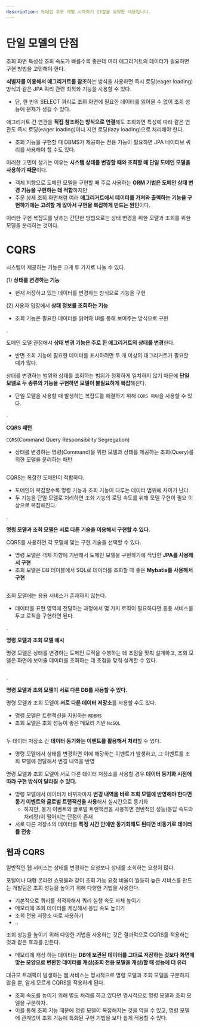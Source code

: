 ```yaml
---
description: 도메인 주도 개발 시작하기 11장을 요약한 내용입니다.
---
```



# 단일 모델의 단점

조회 화면 특성상 조회 속도가 빠를수록 좋은데 여러 애그리거트의 데이터가 필요하면 구현 방법을 고민해야 한다.

**식별자를 이용해서 애그리거트를 참조**하는 방식을 사용하면 즉시 로딩(eager loading) 방식과 같은 JPA 쿼리 관련 최적화 기능을 사용할 수 있다.
- 단, 한 번의 SELECT 쿼리로 조회 화면에 필요한 데이터를 읽어올 수 없어 조회 성능에 문제가 생길 수 있다.

애그리거트 간 연관을 **직접 참조하는 방식으로 연결**해도 조회화면 특성에 따라 같은 연관도 즉시 로딩(eager loading)이나 지연 로딩(lazy loading)으로 처리해야 한다.
- 조회 기능을 구현할 때 DBMS가 제공하는 전용 기능이 필요하면 JPA 네이티브 쿼리를 사용해야 할 수도 있다.

이러한 고민이 생기는 이유는 **시스템 상태를 변경할 때와 조회할 때 단일 도메인 모델을 사용하기 때문**이다.
- 객체 지향으로 도메인 모델을 구현할 때 주로 사용하는 **ORM 기법은 도메인 상태 변경 기능을 구현하는 데 적합**하지만
- 주문 상세 조회 화면처럼 여러 **애그리거트에서 데이터를 가져와 출력하는 기능을 구현하기에는 고려할 게 많아서 구현을 복잡하게 만드는 원인**이다.

이러한 구현 복잡도를 낮추는 간단한 방법으로는 상태 변경을 위한 모델과 조회를 위한 모델을 분리하는 것이다.

# CQRS

시스템이 제공하는 기능은 크게 두 가지로 나눌 수 있다.
  
(1) **상태를 변경하는 기능**
- 현재 저장하고 있는 데이터를 변경하는 방식으로 기능을 구현

(2) 사용자 입장에서 **상태 정보를 조회하는 기능**
- 조회 기능은 필요한 데이터를 읽어와 UI를 통해 보여주는 방식으로 구현

.

도메인 모델 관점에서 **상태 변경 기능은 주로 한 애그리거트의 상태를 변경**한다.
- 반면 조회 기능에 필요한 데이터를 표시하려면 두 개 이상의 대그리거트가 필요할 때가 많다.

상태를 변경하는 범위와 상태를 조회하는 범위가 정확하게 일치하지 않기 때문에 **단일 모델로 두 종류의 기능을 구현하면 모델이 불필요하게 복잡**해진다.
- 단일 모델을 사용할 때 발생하는 복잡도를 해결하기 위해 `CQRS 패턴`을 사용할 수 있다.

.

**CQRS 패턴**

`CQRS`(Command Query Responsibility Segregation)
- 상태를 변경하는 명령(Command)을 위한 모델과 상태를 제공하는 조회(Query)를 위한 모델을 분리하는 패턴

<figure><img src="../../.gitbook/assets/ddd-start/cqrs.png" alt=""><figcaption></figcaption></figure>

CQRS는 복잡한 도메인이 적합하다.
- 도메인이 복잡할수록 명령 기능과 조회 기능이 다루는 데이터 범위에 차이가 난다.
- 두 기능을 단일 모델로 처리하면 조회 기능의 로딩 속도를 위해 모델 구현이 필요 이상으로 복잡해진다.

.

**명령 모델과 조회 모델은 서로 다른 기술을 이용해서 구현할 수 있다.**

CQRS를 사용하면 각 모델에 맞는 구현 기술을 선택할 수 있다.
- 명령 모델은 객체 지향에 기반해서 도메인 모델을 구현하기에 적당한 **JPA를 사용해서 구현**
- 조회 모델은 DB 테이블에서 SQL로 데이터를 조회할 때 좋은 **Mybatis를 사용해서 구현**

<figure><img src="../../.gitbook/assets/ddd-start/cqrs-2.png" alt=""><figcaption></figcaption></figure>

조회 모델에는 응용 서비스가 존재하지 않는다.
- 데이터를 표현 영역에 전달하는 과정에서 몇 가지 로직이 필요하다면 응용 서비스를 두고 로직을 구현하면 된다.

.

**명령 모델과 조회 모델 예시**

명령 모델은 상태를 변경하는 도메인 로직을 수행하는 데 초점을 맞춰 설계하고, 조회 모델은 화면에 보여줄 데이터를 조회하는 데 초점을 맞춰 설계할 수 있다.

<figure><img src="../../.gitbook/assets/ddd-start/cqrs-3.png" alt=""><figcaption></figcaption></figure>

.

**명령 모델과 조회 모델이 서로 다른 DB를 사용할 수 있다.**

명령 모델과 조회 모델이 **서로 다른 데이터 저장소**를 사용할 수도 있다. 
- 명령 모델은 트랜잭션을 지원하는 `RDBMS`
- 조회 모델은 조회 성능이 좋은 메모리 기반 `NoSQL`

<figure><img src="../../.gitbook/assets/ddd-start/cqrs-4.png" alt=""><figcaption></figcaption></figure>

두 데이터 저장소 간 **데이터 동기화는 이벤트를 활용해서 처리**할 수 있다.
- 명령 모델에서 상태를 변경하면 이에 해당하는 이벤트가 발생하고, 그 이벤트를 조회 모델에 전달해서 변경 내역을 반영

명령 모델과 조회 모델이 서로 다른 데이터 저장소를 사용할 경우 **데이터 동기화 시점에 따라 구현 방식이 달라질 수 있다.**
- 명령 모델에서 데이터가 바뀌자마자 **변경 내역을 바로 조회 모델에 반영해야 한다면 동기 이벤트와 글로벌 트랜잭션을 사용**해서 실시간으로 동기화
  - 하지만, 동기 이벤트와 글로벌 트랜잭션을 사용하면 전반적인 성능(응답 속도와 처리량)이 떨어지는 단점이 존재
- 서로 다른 저장소의 데이터를 **특정 시간 안에만 동기화해도 된다면 비동기로 데이터를 전송**

## 웹과 CQRS

일반적인 뒙 서비스는 상태를 변경하는 요청보다 상태를 조회하는 요청이 많다.

포털이나 대형 온라인 쇼핑몰과 같이 조회 기능 요청 비율이 월등히 높은 서비스를 만드는 개발팀은 조회 성능을 높이기 위해 다양한 기법을 사용한다.
- 기본적으로 쿼리를 최적화해서 쿼리 실행 속도 자체 높이기
- 메모리에 조회 데이터를 캐싱해서 응답 속도 높이기
- 조회 전용 저장소 따로 사용하기
- ..

조회 성능을 높이기 위해 다양한 기법을 사용하는 것은 결과적으로 CQRS를 적용하는 것과 같은 효과를 만든다.
- 메모리에 캐싱 하는 데이터는 **DB에 보관된 데이터를 그대로 저장하는 것보다 화면에 맞는 모양으로 변환한 데이터를 캐싱(조회 전용 모델을 캐싱)할 때 성능에 더 유리**

대규모 트래픽이 발생하는 웹 서비스는 명시적으로 명령 모델과 조회 모델을 구분하지 않을 뿐, 알게 모르게 CQRS를 적용하게 된다.
- 조회 속도를 높이기 위해 별도 처리를 하고 있다면 명시적으로 명령 모델과 조회 모델을 구분하자.
- 이를 통해 조회 기능 때문에 명령 모델이 복잡해지는 것을 막을 수 있고, 명령 모델에 관계없이 조회 기능에 특화된 구현 기법을 보다 쉽게 적용할 수 있다.